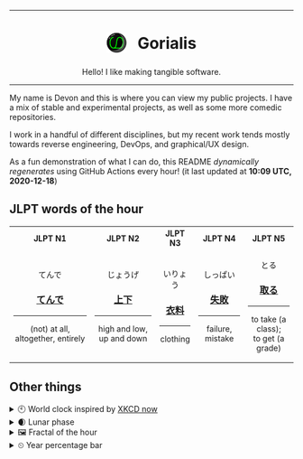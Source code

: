 ***

<h1 align="center">
<sub>
    <img src="readme/resources/avatar.png" height="36">
</sub>
&nbsp;
Gorialis
</h1>
<p align="center">
Hello! I like making tangible software.
</p>

***

My name is Devon and this is where you can view my public projects. I have a mix of stable and experimental projects, as well as some more comedic repositories.

I work in a handful of different disciplines, but my recent work tends mostly towards reverse engineering, DevOps, and graphical/UX design.

As a fun demonstration of what I can do, this README *dynamically regenerates* using GitHub Actions every hour! (it last updated at **10:09 UTC, 2020-12-18**)

<h2>JLPT words of the hour</h2>
<table>
    <tr>
        <th>JLPT N1</th>
        <th>JLPT N2</th>
        <th>JLPT N3</th>
        <th>JLPT N4</th>
        <th>JLPT N5</th>
    </tr>
    <tr>
        <td>
            <p align="center">てんで</p>
            <h3 align="center"><b><a href="https://jisho.org/search/%E3%81%A6%E3%82%93%E3%81%A7">てんで</a></b></h3>
            <hr>
            <p align="center">(not) at all,<wbr> altogether,<wbr> entirely</p>
        </td>
        <td>
            <p align="center">じょうげ</p>
            <h3 align="center"><b><a href="https://jisho.org/search/%E4%B8%8A%E4%B8%8B">上下</a></b></h3>
            <hr>
            <p align="center">high and low,<wbr> up and down</p>
        </td>
        <td>
            <p align="center">いりょう</p>
            <h3 align="center"><b><a href="https://jisho.org/search/%E8%A1%A3%E6%96%99">衣料</a></b></h3>
            <hr>
            <p align="center">clothing</p>
        </td>
        <td>
            <p align="center">しっぱい</p>
            <h3 align="center"><b><a href="https://jisho.org/search/%E5%A4%B1%E6%95%97">失敗</a></b></h3>
            <hr>
            <p align="center">failure,<wbr> mistake</p>
        </td>
        <td>
            <p align="center">とる</p>
            <h3 align="center"><b><a href="https://jisho.org/search/%E5%8F%96%E3%82%8B">取る</a></b></h3>
            <hr>
            <p align="center">to take (a class);<br> to get (a grade)</p>
        </td>
    </tr>
</table>

<h2>Other things</h2>
<details>
<summary>🕙  World clock inspired by <a href="https://xkcd.com/now">XKCD now</a></summary>

> <img src="generated/now.png" width="512">

</details>
<details>
<summary>🌒 Lunar phase</summary>

The moon is approximately 14.72% through its phase (Waxing Crescent).

</details>
<details>
<summary>&#x1f5bc; Fractal of the hour</summary>

> <img src="generated/fractal.png" width="512">

</details>
<details>
<summary>&#x23f2; Year percentage bar</summary>
<pre><code>2020 [███████████████████▁] 96.29%</code></pre>
</details>
